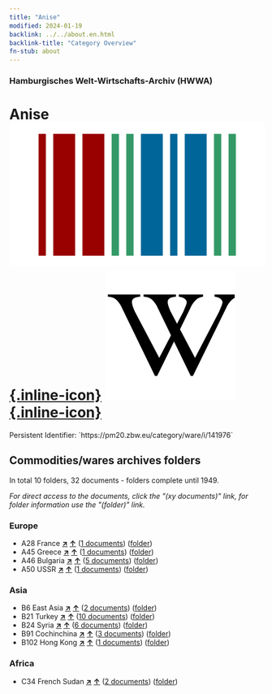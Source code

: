 ```yaml
---
title: "Anise"
modified: 2024-01-19
backlink: ../../about.en.html
backlink-title: "Category Overview"
fn-stub: about
---
```


### Hamburgisches Welt-Wirtschafts-Archiv (HWWA)

# Anise &#160; [![Wikidata](/images/Wikidata-logo.svg "Wikidata"){.inline-icon}](http://www.wikidata.org/entity/Q28692) [![Wikipedia](/images/Wikipedia-W.svg "Wikipedia"){.inline-icon}](https://en.wikipedia.org/wiki/Anise)

<div class="hint">Persistent Identifier: `https://pm20.zbw.eu/category/ware/i/141976`</div>







## Commodities/wares archives folders







In total 10 folders, 32 documents - folders complete until 1949.

_For direct access to the documents, click the "(xy documents)" link, for folder information use the "(folder)" link._



### Europe

- A28 France [**&nearr;**](../../../geo/i/140982/about.en.html "France (all folders)") [**&uarr;**](../../../geo/about.en.html#A28 "Country category system") (<a href="https://pm20.zbw.eu/iiifview/folder/wa/141976,140982" title="about: Anise : France" target="_blank">1 documents</a>) ([folder](../../../../folder/wa/1419xx/141976/1409xx/140982/about.en.html))
- A45 Greece [**&nearr;**](../../../geo/i/141037/about.en.html "Greece (all folders)") [**&uarr;**](../../../geo/about.en.html#A45 "Country category system") (<a href="https://pm20.zbw.eu/iiifview/folder/wa/141976,141037" title="about: Anise : Greece" target="_blank">1 documents</a>) ([folder](../../../../folder/wa/1419xx/141976/1410xx/141037/about.en.html))
- A46 Bulgaria [**&nearr;**](../../../geo/i/141039/about.en.html "Bulgaria (all folders)") [**&uarr;**](../../../geo/about.en.html#A46 "Country category system") (<a href="https://pm20.zbw.eu/iiifview/folder/wa/141976,141039" title="about: Anise : Bulgaria" target="_blank">5 documents</a>) ([folder](../../../../folder/wa/1419xx/141976/1410xx/141039/about.en.html))
- A50 USSR [**&nearr;**](../../../geo/i/141043/about.en.html "USSR (all folders)") [**&uarr;**](../../../geo/about.en.html#A50 "Country category system") (<a href="https://pm20.zbw.eu/iiifview/folder/wa/141976,141043" title="about: Anise : USSR" target="_blank">1 documents</a>) ([folder](../../../../folder/wa/1419xx/141976/1410xx/141043/about.en.html))

### Asia

- B6 East Asia [**&nearr;**](../../../geo/i/141062/about.en.html "East Asia (all folders)") [**&uarr;**](../../../geo/about.en.html#B6 "Country category system") (<a href="https://pm20.zbw.eu/iiifview/folder/wa/141976,141062" title="about: Anise : East Asia" target="_blank">2 documents</a>) ([folder](../../../../folder/wa/1419xx/141976/1410xx/141062/about.en.html))
- B21 Turkey [**&nearr;**](../../../geo/i/141111/about.en.html "Turkey (all folders)") [**&uarr;**](../../../geo/about.en.html#B21 "Country category system") (<a href="https://pm20.zbw.eu/iiifview/folder/wa/141976,141111" title="about: Anise : Turkey" target="_blank">10 documents</a>) ([folder](../../../../folder/wa/1419xx/141976/1411xx/141111/about.en.html))
- B24 Syria [**&nearr;**](../../../geo/i/141114/about.en.html "Syria (all folders)") [**&uarr;**](../../../geo/about.en.html#B24 "Country category system") (<a href="https://pm20.zbw.eu/iiifview/folder/wa/141976,141114" title="about: Anise : Syria" target="_blank">6 documents</a>) ([folder](../../../../folder/wa/1419xx/141976/1411xx/141114/about.en.html))
- B91 Cochinchina [**&nearr;**](../../../geo/i/141243/about.en.html "Cochinchina (all folders)") [**&uarr;**](../../../geo/about.en.html#B91 "Country category system") (<a href="https://pm20.zbw.eu/iiifview/folder/wa/141976,141243" title="about: Anise : Cochinchina" target="_blank">3 documents</a>) ([folder](../../../../folder/wa/1419xx/141976/1412xx/141243/about.en.html))
- B102 Hong Kong [**&nearr;**](../../../geo/i/141268/about.en.html "Hong Kong (all folders)") [**&uarr;**](../../../geo/about.en.html#B102 "Country category system") (<a href="https://pm20.zbw.eu/iiifview/folder/wa/141976,141268" title="about: Anise : Hong Kong" target="_blank">1 documents</a>) ([folder](../../../../folder/wa/1419xx/141976/1412xx/141268/about.en.html))

### Africa

- C34 French Sudan [**&nearr;**](../../../geo/i/141370/about.en.html "French Sudan (all folders)") [**&uarr;**](../../../geo/about.en.html#C34 "Country category system") (<a href="https://pm20.zbw.eu/iiifview/folder/wa/141976,141370" title="about: Anise : French Sudan" target="_blank">2 documents</a>) ([folder](../../../../folder/wa/1419xx/141976/1413xx/141370/about.en.html))



<a id="filmsections" />













